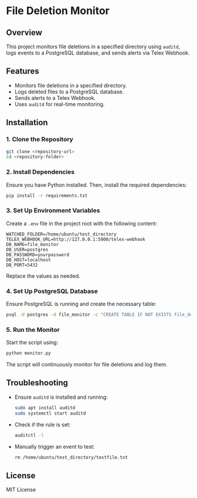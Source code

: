 # File Deletion Monitor

## Overview
This project monitors file deletions in a specified directory using `auditd`, logs events to a PostgreSQL database, and sends alerts via Telex Webhook.

## Features
- Monitors file deletions in a specified directory.
- Logs deleted files to a PostgreSQL database.
- Sends alerts to a Telex Webhook.
- Uses `auditd` for real-time monitoring.

## Installation

### 1. Clone the Repository
```sh
git clone <repository-url>
cd <repository-folder>
```

### 2. Install Dependencies
Ensure you have Python installed. Then, install the required dependencies:
```sh
pip install -r requirements.txt
```

### 3. Set Up Environment Variables
Create a `.env` file in the project root with the following content:
```
WATCHED_FOLDER=/home/ubuntu/test_directory
TELEX_WEBHOOK_URL=http://127.0.0.1:5000/telex-webhook
DB_NAME=file_monitor
DB_USER=postgres
DB_PASSWORD=yourpassword
DB_HOST=localhost
DB_PORT=5432
```
Replace the values as needed.

### 4. Set Up PostgreSQL Database
Ensure PostgreSQL is running and create the necessary table:
```sh
psql -U postgres -d file_monitor -c "CREATE TABLE IF NOT EXISTS file_deletions (id SERIAL PRIMARY KEY, timestamp TIMESTAMP DEFAULT CURRENT_TIMESTAMP, file_path TEXT NOT NULL, deleted_by TEXT NOT NULL);"
```

### 5. Run the Monitor
Start the script using:
```sh
python monitor.py
```
The script will continuously monitor for file deletions and log them.

## Troubleshooting
- Ensure `auditd` is installed and running:
  ```sh
  sudo apt install auditd
  sudo systemctl start auditd
  ```
- Check if the rule is set:
  ```sh
  auditctl -l
  ```
- Manually trigger an event to test:
  ```sh
  rm /home/ubuntu/test_directory/testfile.txt
  ```

## License
MIT License


